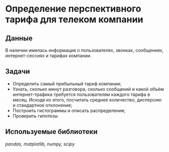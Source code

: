 # Определение перспективного тарифа для телеком компании
## Данные
В наличии имелась информация о пользователях, звонках, сообщениях, интернет-сессиях и тарифах компании. 

## Задачи
  - Определить самый прибыльный тариф компании;
  - Узнать, сколько минут разговора, сколько сообщений и какой объём интернет-трафика требуется пользователям каждого тарифа в месяц. Исходя из этого, посчитать среднее количество, дисперсию и стандартное отклонение;
  - Построить гистограммы и описать распределения;
  - Проверить гипотезы
  
## Используемые библиотеки   
*pandas, matplotlib, numpy, scipy*
